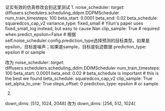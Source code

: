 证实有效的仿真修改会到这里测试
1.
  noise_scheduler:
    _target_: diffusers.schedulers.scheduling_ddpm.DDPMScheduler
    num_train_timesteps: 100
    beta_start: 0.0001
    beta_end: 0.02
    beta_schedule: squaredcos_cap_v2
    variance_type: fixed_small # Yilun's paper uses fixed_small_log instead, but easy to cause Nan
    clip_sample: True # required when predict_epsilon=False
    # 根据self.noise_scheduler.config.prediction_type选择预测的目标类型。如果是epsilon，目标是噪声；如果是sample，目标是轨迹数据
    prediction_type: epsilon # or sample

改为
  noise_scheduler:
    _target_: diffusers.schedulers.scheduling_ddim.DDIMScheduler
    num_train_timesteps: 100
    beta_start: 0.0001
    beta_end: 0.02
    # beta_schedule is important
    # this is the best we found
    beta_schedule: squaredcos_cap_v2
    clip_sample: True
    set_alpha_to_one: True
    steps_offset: 0
    prediction_type: epsilon # or sample



2.
  down_dims: [512, 1024, 2048]
改为
  down_dims: [256, 512, 1024]










